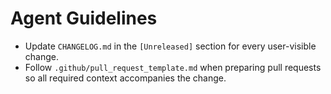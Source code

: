 # Agent Guidelines

- Update `CHANGELOG.md` in the `[Unreleased]` section for every user-visible change.
- Follow `.github/pull_request_template.md` when preparing pull requests so all required context accompanies the change.
